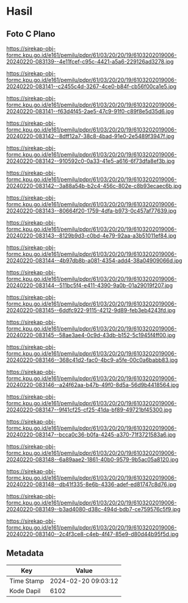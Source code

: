 # Hasil

## Foto C Plano

https://sirekap-obj-formc.kpu.go.id/e161/pemilu/pdpr/61/03/20/20/19/6103202019006-20240220-083139--4e11fcef-c95c-4421-a5a6-229126ad3278.jpg

https://sirekap-obj-formc.kpu.go.id/e161/pemilu/pdpr/61/03/20/20/19/6103202019006-20240220-083141--c2455c4d-3267-4ce0-b84f-cb56f00ca1e5.jpg

https://sirekap-obj-formc.kpu.go.id/e161/pemilu/pdpr/61/03/20/20/19/6103202019006-20240220-083141--f63d4f45-2ae5-47c9-91f0-c89f8e5d35d6.jpg

https://sirekap-obj-formc.kpu.go.id/e161/pemilu/pdpr/61/03/20/20/19/6103202019006-20240220-083142--8dff12a7-38c8-4bad-91e0-2e5489f3947f.jpg

https://sirekap-obj-formc.kpu.go.id/e161/pemilu/pdpr/61/03/20/20/19/6103202019006-20240220-083142--910592c0-0a33-41e5-a616-6f73dfa8ef3b.jpg

https://sirekap-obj-formc.kpu.go.id/e161/pemilu/pdpr/61/03/20/20/19/6103202019006-20240220-083142--3a88a54b-b2c4-456c-802e-c8b93ecaec6b.jpg

https://sirekap-obj-formc.kpu.go.id/e161/pemilu/pdpr/61/03/20/20/19/6103202019006-20240220-083143--80664f20-1759-4dfa-b973-0c457af77639.jpg

https://sirekap-obj-formc.kpu.go.id/e161/pemilu/pdpr/61/03/20/20/19/6103202019006-20240220-083143--8129b9d3-c0bd-4e79-92aa-a3b51011ef84.jpg

https://sirekap-obj-formc.kpu.go.id/e161/pemilu/pdpr/61/03/20/20/19/6103202019006-20240220-083144--4b97db8b-a081-4354-add4-38a04909066d.jpg

https://sirekap-obj-formc.kpu.go.id/e161/pemilu/pdpr/61/03/20/20/19/6103202019006-20240220-083144--511bc5f4-e411-4390-9a0b-01a29019f207.jpg

https://sirekap-obj-formc.kpu.go.id/e161/pemilu/pdpr/61/03/20/20/19/6103202019006-20240220-083145--6ddfc922-9115-4212-9d89-feb3eb4243fd.jpg

https://sirekap-obj-formc.kpu.go.id/e161/pemilu/pdpr/61/03/20/20/19/6103202019006-20240220-083145--58ae3ae4-0c9d-43db-b152-5c1945f4ff00.jpg

https://sirekap-obj-formc.kpu.go.id/e161/pemilu/pdpr/61/03/20/20/19/6103202019006-20240220-083146--368c41d2-fac0-4bc9-a5fe-00c0a6babb83.jpg

https://sirekap-obj-formc.kpu.go.id/e161/pemilu/pdpr/61/03/20/20/19/6103202019006-20240220-083146--a24f62aa-b47b-49f0-8d5a-56d9b4418564.jpg

https://sirekap-obj-formc.kpu.go.id/e161/pemilu/pdpr/61/03/20/20/19/6103202019006-20240220-083147--9f41cf25-cf25-41da-bf89-49721bf45300.jpg

https://sirekap-obj-formc.kpu.go.id/e161/pemilu/pdpr/61/03/20/20/19/6103202019006-20240220-083147--bcca0c36-b0fa-4245-a370-71f3721583a6.jpg

https://sirekap-obj-formc.kpu.go.id/e161/pemilu/pdpr/61/03/20/20/19/6103202019006-20240220-083148--6a89aae2-1861-40b0-9579-9b5ac05a8120.jpg

https://sirekap-obj-formc.kpu.go.id/e161/pemilu/pdpr/61/03/20/20/19/6103202019006-20240220-083148--db41f335-8e6b-4336-adef-ed81747c8d76.jpg

https://sirekap-obj-formc.kpu.go.id/e161/pemilu/pdpr/61/03/20/20/19/6103202019006-20240220-083149--b3ad4080-d38c-494d-bdb7-ce759576c5f9.jpg

https://sirekap-obj-formc.kpu.go.id/e161/pemilu/pdpr/61/03/20/20/19/6103202019006-20240220-083140--2c4f3ce8-c4eb-4f47-85e9-d80d44b95f5d.jpg


## Metadata

| Key        | Value               |
| ---------- | ------------------- |
| Time Stamp | 2024-02-20 09:03:12 |
| Kode Dapil | 6102                |




